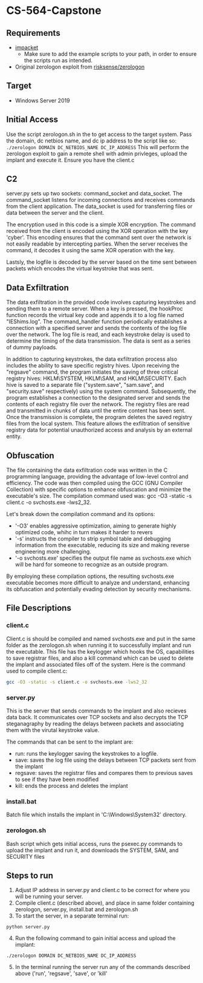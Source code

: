 # CS-564-Capstone

## Requirements

- [impacket](https://github.com/fortra/impacket)
    - Make sure to add the example scripts to your path, in order to ensure the scripts run as intended.
- Original zerologon exploit from [risksense/zerologon](https://github.com/risksense/zerologon)
## Target
- Windows Server 2019

## Initial Access
Use the script zerologon.sh in the to get access to the target system. Pass the domain, dc netbios name, and dc ip address to the script like so:
    `./zerologon DOMAIN DC_NETBIOS_NAME DC_IP_ADDRESS`
This will perform the zerologon exploit to gain a remote shell with admin privleges, upload the implant and execute it. Ensure you have the client.c 

## C2
server.py sets up two sockets: command_socket and data_socket. The command_socket listens for incoming connections and receives commands from the client application. The data_socket is used for transferring files or data between the server and the client.

The encryption used in this code is a simple XOR encryption. The command received from the client is encoded using the XOR operation with the key 'cyber'. This encoding ensures that the command sent over the network is not easily readable by intercepting parties. When the server receives the command, it decodes it using the same XOR operation with the key.

Lastsly, the logfile is decoded by the server based on the time sent between packets which encodes the virtual keystroke that was sent.

## Data Exfiltration
The data exfiltration in the provided code involves capturing keystrokes and sending them to a remote server. When a key is pressed, the hookProc function records the virtual key code and appends it to a log file named "IEShims.log". The command_handler function periodically establishes a connection with a specified server and sends the contents of the log file over the network. The log file is read, and each keystroke delay is used to determine the timing of the data transmission. The data is sent as a series of dummy payloads.

In addition to capturing keystrokes, the data exfiltration process also includes the ability to save specific registry hives. Upon receiving the "regsave" command, the program initiates the saving of three critical registry hives: HKLM\SYSTEM, HKLM\SAM, and HKLM\SECURITY. Each hive is saved to a separate file ("system.save", "sam.save", and "security.save" respectively) using the system command. Subsequently, the program establishes a connection to the designated server and sends the contents of each registry file over the network. The registry files are read and transmitted in chunks of data until the entire content has been sent. Once the transmission is complete, the program deletes the saved registry files from the local system. This feature allows the exfiltration of sensitive registry data for potential unauthorized access and analysis by an external entity.

## Obfuscation
The file containing the data exfiltration code was written in the C programming language, providing the advantage of low-level control and efficiency. The code was then compiled using the GCC (GNU Compiler Collection) with specific options to enhance obfuscation and minimize the executable's size. The compilation command used was: gcc -O3 -static -s client.c -o svchosts.exe -lws2_32.

Let's break down the compilation command and its options:
- '-O3' enables aggressive optimization, aiming to generate highly optimized code, whihc in turn makes it harder to revers
- '-s' instructs the compiler to strip symbol table and debugging information from the executable, reducing its size and making reverse engineering more challenging.
- '-o svchosts.exe' specifies the output file name as svchosts.exe which will be hard for someone to recognize as an outside program. 

By employing these compilation options, the resulting svchosts.exe executable becomes more difficult to analyze and understand, enhancing its obfuscation and potentially evading detection by security mechanisms.
## File Descriptions
### client.c
Client.c is should be compiled and named svchosts.exe and put in the same folder as the zerologon.sh when running it to successfully implant and run the executable. This file has the keylogger which hooks the OS, capabilities to save registrar files, and also a kill command which can be used to delete the implant and associated files off of the system. Here is the command used to compile client.c:
```bash
gcc -O3 -static -s client.c -o svchosts.exe -lws2_32
```

### server.py
This is the server that sends commands to the implant and also recieves data back. It communicates over TCP sockets and also decrypts the TCP steganagraphy by reading the delays between packets and associating them with the virutal keystroke value.

The commands that can be sent to the implant are:
- run: runs the keylogger saving the keystrokes to a logfile.
- save: saves the log file using the delays between TCP packets sent from the implant
- regsave: saves the registrar files and compares them to previous saves to see if they have been modified
- kill: ends the process and deletes the implant
### install.bat
Batch file which installs the implant in 'C:\Windows\System32' directory.

### zerologon.sh
Bash script which gets initial access, runs the psexec.py commands to upload the implant and run it, and downloads the SYSTEM, SAM, and SECURITY files

## Steps to run
1. Adjust IP address in server.py and client.c to be correct for where you will be running your server.
2. Compile client.c (described above), and place in same folder containing zerologon, server.py, install.bat and zerologon.sh
3. To start the server, in a separate terminal run:
```
python server.py
```
4. Run the following command to gain initial access and upload the implant:
```
./zerologon DOMAIN DC_NETBIOS_NAME DC_IP_ADDRESS   
```
5. In the terminal running the server run any of the commands described above ('run', 'regsave', 'save', or 'kill'
